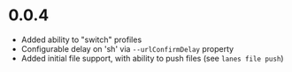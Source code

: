 # 0.0.4
- Added ability to "switch" profiles
- Configurable delay on 'sh' via `--urlConfirmDelay` property
- Added initial file support, with ability to push files (see `lanes file push`)